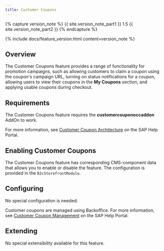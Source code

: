 ```yaml
---
title: Customer Coupons
---
```


{% capture version_note %}
{{ site.version_note_part1 }} 1.5 {{ site.version_note_part2 }}
{% endcapture %}

{% include docs/feature_version.html content=version_note %}

## Overview

The Customer Coupons feature provides a range of functionality for promotion campaigns, such as allowing customers to claim a coupon using the coupon's campaign URL, turning on status notifications for a coupon, allowing users to view their coupons in the **My Coupons** section, and applying usable coupons during checkout.

## Requirements

The Customer Coupons feature requires the **customercouponoccaddon** AddOn to work.

For more information, see [Customer Coupon Architecture](https://help.sap.com/viewer/DRAFT/4e9e1795f3e04125b3e0206dfefbf3a9/1905/en-US/97d91d0c7c3449e6ba4412d721535d6a.html) on the SAP Help Portal.

## Enabling Customer Coupons

The Customer Coupons feature has corresponding CMS-component data that allows you to enable or disable the feature. The configuration is provided in the `B2cStorefrontModule`.

## Configuring

No special configuration is needed.

Customer coupons are managed using Backoffice. For more information, see [Customer Coupon Management](https://help.sap.com/viewer/DRAFT/4e9e1795f3e04125b3e0206dfefbf3a9/1905/en-US/b307666c232146058353c1f6e8a058fd.html) on the SAP Help Portal.

## Extending

No special extensibility available for this feature.
